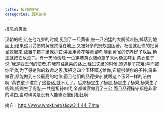```yaml
---
title: 报恩的黄雀
categories: 因果故事
---
```


	   
报恩的黄雀

汉朝的杨宝,在他九岁的时候,见到了一只黄雀,被一只凶猛的大鸱鸮咬伤,掉落到地面上;结果这只受伤的黄雀跌落在地上,又被好多的蚂蚁围困著。杨宝就赶快的把黄雀救起来,放置在箱子里保护它;并且用黄花喂黄雀吃;等到黄雀的伤养好了以后,杨宝就把它放走了。有一天的傍晚,一位穿著黄衣服的童子来向杨宝拜谢,黄衣童子说:‘我是西王母的使者,在我前往蓬莱的路上,经过这里的时候,遭遇到了灾难;幸而被你所救;为了感谢你的救命之恩,我把这四个玉环赠送给你,它能够使你的子孙,将来做官,都能做到三公最高的地位;而且他们的品德操守,就跟这个玉环一样的洁白啊!’黄衣童子讲完了这些话,就不见了。后来杨宝生了杨震,杨震生了杨秉,杨秉生了杨赐,杨赐生了杨彪;一共是祖孙四代,全都做官做到了三公,而且品德操守都是非常的清白,当时确实是没有人能够跟他们相比啊!


摘自：http://www.wmxf.net/show3_1_44_7.htm